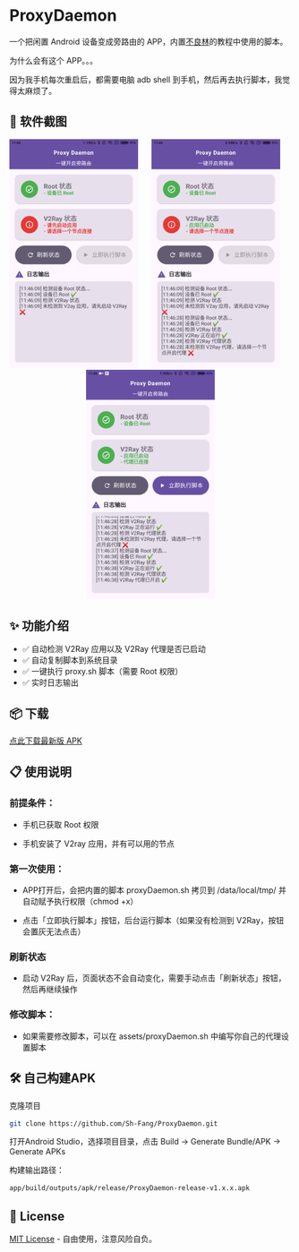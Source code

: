 # ProxyDaemon

一个把闲置 Android 设备变成旁路由的 APP，内置[不良林](https://bulianglin.com/archives/android-gateway.html)的教程中使用的脚本。

为什么会有这个 APP。。。

因为我手机每次重启后，都需要电脑 adb shell 到手机，然后再去执行脚本，我觉得太麻烦了。


## 📕 软件截图

<p align="center">
  <img src="images/fig1.png" alt="图1" width="230" style="margin-right: 20px;"/>
  <img src="images/fig2.png" alt="图2" width="230" style="margin-right: 20px;"/>
  <img src="images/fig3.png" alt="图3" width="230"/>
</p>

## ✨ 功能介绍

- ✅ 自动检测 V2Ray 应用以及 V2Ray 代理是否已启动
- ✅ 自动复制脚本到系统目录
- ✅ 一键执行 proxy.sh 脚本（需要 Root 权限）
- ✅ 实时日志输出



## 📦 下载

[点此下载最新版 APK](https://github.com/Sh-Fang/ProxyDaemon/releases/)  


## 📋 使用说明

### 前提条件：

- 手机已获取 Root 权限

- 手机安装了 V2ray 应用，并有可以用的节点

### 第一次使用：

- APP打开后，会把内置的脚本 proxyDaemon.sh 拷贝到 /data/local/tmp/ 并自动赋予执行权限（chmod +x）

- 点击「立即执行脚本」按钮，后台运行脚本（如果没有检测到 V2Ray，按钮会置灰无法点击）


### 刷新状态

- 启动 V2Ray 后，页面状态不会自动变化，需要手动点击「刷新状态」按钮，然后再继续操作

### 修改脚本：

- 如果需要修改脚本，可以在 assets/proxyDaemon.sh 中编写你自己的代理设置脚本


## 🛠️ 自己构建APK

克隆项目

```bash
git clone https://github.com/Sh-Fang/ProxyDaemon.git
```

打开Android Studio，选择项目目录，点击 Build -> Generate Bundle/APK -> Generate APKs

构建输出路径：
```BASH
app/build/outputs/apk/release/ProxyDaemon-release-v1.x.x.apk
```



## 📝 License
[MIT License](./LICENSE) - 自由使用，注意风险自负。